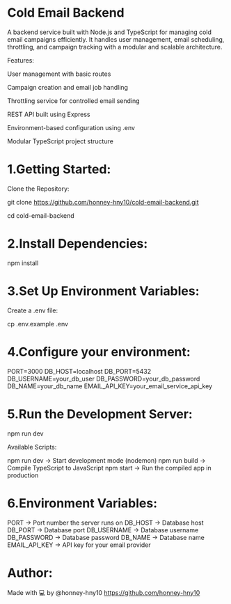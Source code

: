 # Cold Email Backend

A backend service built with Node.js and TypeScript for managing cold email campaigns efficiently. It handles user management, email scheduling, throttling, and campaign tracking with a modular and scalable architecture.

Features:

User management with basic routes

Campaign creation and email job handling

Throttling service for controlled email sending

REST API built using Express

Environment-based configuration using .env

Modular TypeScript project structure


# 1.Getting Started:

Clone the Repository:

git clone https://github.com/honney-hny10/cold-email-backend.git

cd cold-email-backend

# 2.Install Dependencies:

npm install

# 3.Set Up Environment Variables:

Create a .env file:

cp .env.example .env

# 4.Configure your environment:

PORT=3000
DB_HOST=localhost
DB_PORT=5432
DB_USERNAME=your_db_user
DB_PASSWORD=your_db_password
DB_NAME=your_db_name
EMAIL_API_KEY=your_email_service_api_key

# 5.Run the Development Server:

npm run dev

Available Scripts:

npm run dev → Start development mode (nodemon)
npm run build → Compile TypeScript to JavaScript
npm start → Run the compiled app in production

# 6.Environment Variables:

PORT → Port number the server runs on
DB_HOST → Database host
DB_PORT → Database port
DB_USERNAME → Database username
DB_PASSWORD → Database password
DB_NAME → Database name
EMAIL_API_KEY → API key for your email provider

# Author:

Made with 💻 by @honney-hny10
https://github.com/honney-hny10
